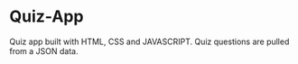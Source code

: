# Quiz-App
Quiz app built with HTML, CSS and JAVASCRIPT. Quiz questions are pulled from a JSON data.
